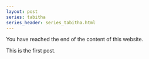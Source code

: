 ```yaml
---
layout: post
series: tabitha
series_header: series_tabitha.html
---
```

You have reached the end of the content of this website.

This is the first post.
